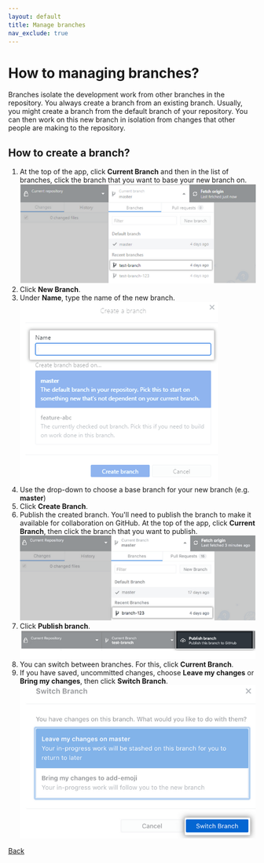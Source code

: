 ```yaml
---
layout: default
title: Manage branches
nav_exclude: true
---
```


# How to managing branches?
Branches isolate the development work from other branches in the repository. You always create a branch from an existing branch. Usually, you might create a branch from the default branch of your repository. You can then work on this new branch in isolation from changes that other people are making to the repository.

## How to create a branch?
1. At the top of the app, click **Current Branch** and then in the list of branches, click the branch that you want to base your new branch on.  
   ![Image](/branch_1.png "branch_1")
2. Click **New Branch**.
3. Under **Name**, type the name of the new branch.  
   ![Image](/branch_2.png "branch_2")
4. Use the drop-down to choose a base branch for your new branch (e.g. **master**)
5. Click **Create Branch**.
6. Publish the created branch. You'll need to publish the branch to make it available for collaboration on GitHub. At the top of the app, click **Current Branch**, then click the branch that you want to publish.  
   ![Image](/branch_3.png "branch_3")
7. Click **Publish branch**.  
   ![Image](/branch_4.png "branch_4")
8. You can switch between branches. For this, click **Current Branch**.
9.  If you have saved, uncommitted changes, choose **Leave my changes** or **Bring my changes**, then click **Switch Branch**.  
    ![Image](/branch_5.png "branch_5")

[Back](./git_github_and_github_desktop.md)